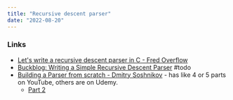 ```yaml
---
title: "Recursive descent parser"
date: "2022-08-20"
---
```


### Links
- [Let's write a recursive descent parser in C - Fred Overflow](https://www.youtube.com/watch?v=N55XNj8KjC4)
- [Buckblog: Writing a Simple Recursive Descent Parser](https://weblog.jamisbuck.org/2015/7/30/writing-a-simple-recursive-descent-parser.html) #todo
- [Building a Parser from scratch - Dmitry Soshnikov](https://www.youtube.com/watch?v=4m7ubrdbWQU) - has like 4 or 5 parts on YouTube, others are on Udemy.
	- [Part 2](https://www.youtube.com/watch?v=0ZDPvdp2uFk)